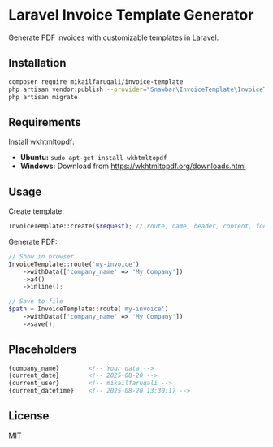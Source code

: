 # Laravel Invoice Template Generator

Generate PDF invoices with customizable templates in Laravel.

## Installation

```bash
composer require mikailfaruqali/invoice-template
php artisan vendor:publish --provider="Snawbar\InvoiceTemplate\InvoiceTemplateServiceProvider"
php artisan migrate
```

## Requirements

Install wkhtmltopdf:
- **Ubuntu:** `sudo apt-get install wkhtmltopdf`
- **Windows:** Download from https://wkhtmltopdf.org/downloads.html

## Usage

Create template:
```php
InvoiceTemplate::create($request); // route, name, header, content, footer
```

Generate PDF:
```php
// Show in browser
InvoiceTemplate::route('my-invoice')
    ->withData(['company_name' => 'My Company'])
    ->a4()
    ->inline();

// Save to file
$path = InvoiceTemplate::route('my-invoice')
    ->withData(['company_name' => 'My Company'])
    ->save();
```

## Placeholders

```html
{company_name}        <!-- Your data -->
{current_date}        <!-- 2025-08-20 -->
{current_user}        <!-- mikailfaruqali -->
{current_datetime}    <!-- 2025-08-20 13:30:17 -->
```

## License

MIT